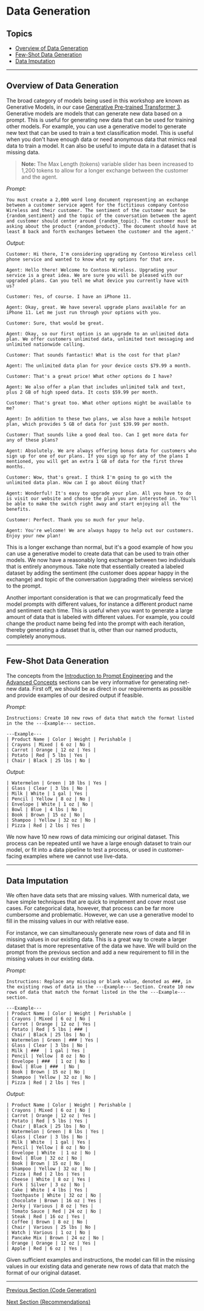 # Data Generation

## Topics

  - [Overview of Data Generation](#overview-of-data-generation)
  - [Few-Shot Data Generation](#few-shot-data-generation)
  - [Data Imputation](#data-imputation)
---

## Overview of Data Generation

The broad category of models being used in this workshop are known as Generative Models, in our case [Generative Pre-trained Transformer 3](https://news.microsoft.com/source/features/ai/from-conversation-to-code-microsoft-introduces-its-first-product-features-powered-by-gpt-3/?culture=en-us&country=us). Generative models are models that can generate new data based on a prompt. This is useful for generating new data that can be used for training other models. For example, you can use a generative model to generate new text that can be used to train a text classification model. This is useful when you don't have enough data or need anonymous data that mimics real data to train a model. It can also be useful to impute data in a dataset that is missing data. 

> **Note:** The Max Length (tokens) variable slider has been increased to 1,200 tokens to allow for a longer exchange between the customer and the agent.

*Prompt:*
```
You must create a 2,000 word long document representing an exchange between a customer service agent for the fictitious company Contoso Wireless and their customer. The sentiment of the customer must be {random_sentiment} and the topic of the conversation betweem the agent and customer should center around {random_topic}. The customer must be asking about the product {random_product}. The document should have at least 8 back and forth exchanges between the customer and the agent.'
```

*Output:*
```
Customer: Hi there, I'm considering upgrading my Contoso Wireless cell phone service and wanted to know what my options for that are.

Agent: Hello there! Welcome to Contoso Wireless. Upgrading your service is a great idea. We are sure you will be pleased with our upgraded plans. Can you tell me what device you currently have with us?

Customer: Yes, of course. I have an iPhone 11.

Agent: Okay, great. We have several upgrade plans available for an iPhone 11. Let me just run through your options with you. 

Customer: Sure, that would be great.

Agent: Okay, so our first option is an upgrade to an unlimited data plan. We offer customers unlimited data, unlimited text messaging and unlimited nationwide calling.

Customer: That sounds fantastic! What is the cost for that plan?

Agent: The unlimited data plan for your device costs $79.99 a month. 

Customer: That's a great price! What other options do I have?

Agent: We also offer a plan that includes unlimited talk and text, plus 2 GB of high speed data. It costs $59.99 per month. 

Customer: That's great too. What other options might be available to me?

Agent: In addition to these two plans, we also have a mobile hotspot plan, which provides 5 GB of data for just $39.99 per month.

Customer: That sounds like a good deal too. Can I get more data for any of these plans?

Agent: Absolutely. We are always offering bonus data for customers who sign up for one of our plans. If you sign up for any of the plans I mentioned, you will get an extra 1 GB of data for the first three months. 

Customer: Wow, that's great. I think I'm going to go with the unlimited data plan. How can I go about doing that?

Agent: Wonderful! It's easy to upgrade your plan. All you have to do is visit our website and choose the plan you are interested in. You'll be able to make the switch right away and start enjoying all the benefits. 

Customer: Perfect. Thank you so much for your help.

Agent: You're welcome! We are always happy to help out our customers. Enjoy your new plan!
```
This is a longer exchange than normal, but it's a good example of how you can use a generative model to create data that can be used to train other models. We now have a reasonably long exchange between two individuals that is entirely anonymous. Take note that essentially created a labeled dataset by adding the sentiment (the customer does appear happy in the exchange) and topic of the conversation (upgrading their wireless service) to the prompt. 

Another important consideration is that we can progrmatically feed the model prompts with different values, for instance a different product name and sentiment each time. This is useful when you want to generate a large amount of data that is labeled with different values. For example, you could change the product name being fed into the prompt with each iteration, thereby generating a dataset that is, other than our named products, completely anonymous.

---
## Few-Shot Data Generation

The concepts from the [Introduction to Prompt Engineering](./01_Prompt_Introduction.md) and the [Advanced Concepts](./03_Advanced_Concepts.md) sections can be very informative for generating net-new data. First off, we should be as direct in our requirements as possible and provide examples of our desired output if feasible.

*Prompt:*
```
Instructions: Create 10 new rows of data that match the format listed in the the ---Example--- section.

---Example---
| Product Name | Color | Weight | Perishable |
| Crayons | Mixed | 6 oz | No |
| Carrot | Orange | 12 oz | Yes |
| Potato | Red | 5 lbs | Yes |
| Chair | Black | 25 lbs | No |
```

*Output:*
```
| Watermelon | Green | 10 lbs | Yes |
| Glass | Clear | 3 lbs | No |
| Milk | White | 1 gal | Yes |
| Pencil | Yellow | 8 oz | No |
| Envelope | White | 1 oz | No |
| Bowl | Blue | 4 lbs | No |
| Book | Brown | 15 oz | No |
| Shampoo | Yellow | 32 oz | No |
| Pizza | Red | 2 lbs | Yes |
```

We now have 10 new rows of data mimicing our original dataset. This process can be repeated until we have a large enough dataset to train our model, or fit into a data pipeline to test a process, or used in customer-facing examples where we cannot use live-data.

---
## Data Imputation

We often have data sets that are missing values. With numerical data, we have simple techniques that are quick to implement and cover most use cases. For categorical data, however, that process can be far more cumbersome and problematic. However, we can use a generative model to fill in the missing values in our with relative ease. 

For instance, we can simultaneously generate new rows of data and fill in missing values in our existing data. This is a great way to create a larger dataset that is more representative of the data we have. We will build on the prompt from the previous section and add a new requirement to fill in the missing values in our existing data.

*Prompt:*
```
Instructions: Replace any missing or blank value, denoted as ###, in the existing rows of data in the ---Example--- Section. Create 10 new rows of data that match the format listed in the the ---Example--- section.  

---Example---
| Product Name | Color | Weight | Perishable |
| Crayons | Mixed | 6 oz | No |
| Carrot | Orange | 12 oz | Yes |
| Potato | Red | 5 lbs | ### |
| Chair | Black | 25 lbs | No |
| Watermelon | Green | ### | Yes |
| Glass | Clear | 3 lbs | No |
| Milk | ###  | 1 gal | Yes |
| Pencil | Yellow | 8 oz | No |
| Envelope | ###  | 1 oz | No |
| Bowl | Blue | ###  | No |
| Book | Brown | 15 oz | No |
| Shampoo | Yellow | 32 oz | No |
| Pizza | Red | 2 lbs | Yes |
```

*Output:*
```
| Product Name | Color | Weight | Perishable |
| Crayons | Mixed | 6 oz | No |
| Carrot | Orange | 12 oz | Yes |
| Potato | Red | 5 lbs | Yes |
| Chair | Black | 25 lbs | No |
| Watermelon | Green | 8 lbs | Yes |
| Glass | Clear | 3 lbs | No |
| Milk | White  | 1 gal | Yes |
| Pencil | Yellow | 8 oz | No |
| Envelope | White  | 1 oz | No |
| Bowl | Blue | 32 oz | No |
| Book | Brown | 15 oz | No |
| Shampoo | Yellow | 32 oz | No |
| Pizza | Red | 2 lbs | Yes |
| Cheese | White | 8 oz | Yes |
| Fork | Silver | 3 oz | No | 
| Cake | White | 4 lbs | Yes |
| Toothpaste | White | 32 oz | No |
| Chocolate | Brown | 16 oz | Yes |
| Jerky | Various | 8 oz | Yes |
| Tomato Sauce | Red | 24 oz | No |
| Steak | Red | 16 oz | Yes |
| Coffee | Brown | 8 oz | No |
| Chair | Various | 25 lbs | No |
| Watch | Various | 1 oz | No |
| Pancake Mix | Brown | 24 oz | No |
| Orange | Orange | 12 oz | Yes |
| Apple | Red | 6 oz | Yes |
```
Given sufficient examples and instructions, the model can fill in the missing values in our existing data and generate new rows of data that match the format of our original dataset.

---

[Previous Section (Code Generation)](./06_Code_Generation.md)

[Next Section (Recommendations)](./08_Recommendations.md)